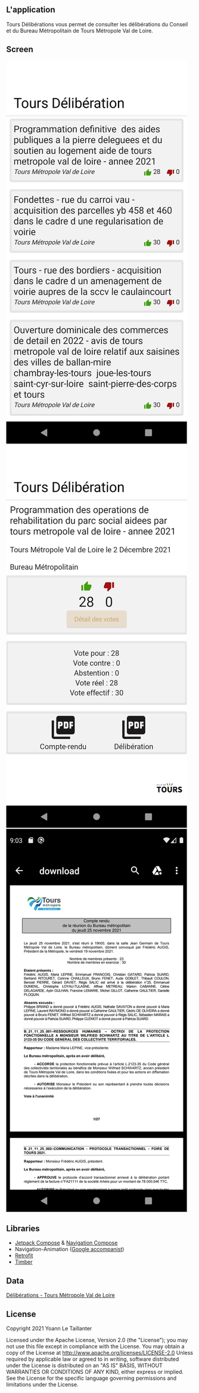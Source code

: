 ## L\'application

Tours Délibérations vous permet de consulter les délibérations du Conseil et du Bureau Métropolitain de Tours Métropole Val de Loire.

## Screen

![Image 1](image1.png)
![Image 2](image2.png)
![Image 3](image3.png)

## Libraries

* [Jetpack Compose](https://developer.android.com/jetpack/compose) & [Navigation Compose](https://developer.android.com/jetpack/compose/navigation)
* Navigation-Animation ([Google accompanist](https://github.com/google/accompanist/tree/main/navigation-animation))
* [Retrofit](https://square.github.io/retrofit/)
* [Timber](https://github.com/JakeWharton/timber)

## Data

[Délibérations - Tours Métropole Val de Loire](https://data.tours-metropole.fr/explore/dataset/deliberations-tours-metropole-val-de-loire/information/?sort=delib_date)

## License

Copyright 2021 Yoann Le Taillanter

Licensed under the Apache License, Version 2.0 (the "License"); you may not use this file except in compliance with the License. You may obtain a copy of the License at http://www.apache.org/licenses/LICENSE-2.0
Unless required by applicable law or agreed to in writing, software distributed under the License is distributed on an "AS IS" BASIS, WITHOUT WARRANTIES OR CONDITIONS OF ANY KIND, either express or implied. See the License for the specific language governing permissions and limitations under the License.